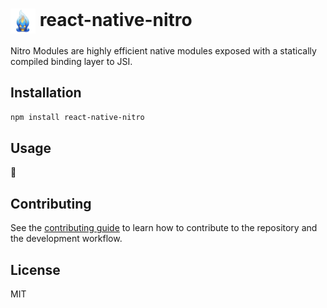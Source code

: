 <h1>
<img src="docs/img/blue-flame.png" height="40px" align="center" />
react-native-nitro
</h1>

Nitro Modules are highly efficient native modules exposed with a statically compiled binding layer to JSI.

## Installation

```sh
npm install react-native-nitro
```

## Usage

🤔

## Contributing

See the [contributing guide](CONTRIBUTING.md) to learn how to contribute to the repository and the development workflow.

## License

MIT
